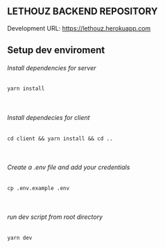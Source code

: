 ## LETHOUZ BACKEND REPOSITORY

Development URL: https://lethouz.herokuapp.com

## Setup dev enviroment

###### Install dependencies for server

```
yarn install
```

<br>

###### Install dependecies for client

```
cd client && yarn install && cd ..
```

<br>

###### Create a .env file and add your credentials

```
cp .env.example .env
```

<br>

###### run dev script from root directory

```
yarn dev
```
